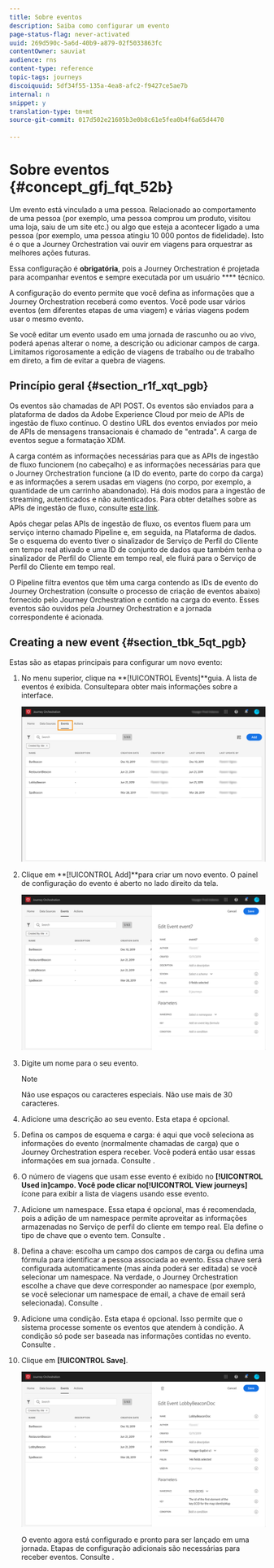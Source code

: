 ```yaml
---
title: Sobre eventos
description: Saiba como configurar um evento
page-status-flag: never-activated
uuid: 269d590c-5a6d-40b9-a879-02f5033863fc
contentOwner: sauviat
audience: rns
content-type: reference
topic-tags: journeys
discoiquuid: 5df34f55-135a-4ea8-afc2-f9427ce5ae7b
internal: n
snippet: y
translation-type: tm+mt
source-git-commit: 017d502e21605b3e0b8c61e5fea0b4f6a65d4470

---
```



# Sobre eventos {#concept_gfj_fqt_52b}

Um evento está vinculado a uma pessoa. Relacionado ao comportamento de uma pessoa (por exemplo, uma pessoa comprou um produto, visitou uma loja, saiu de um site etc.) ou algo que esteja a acontecer ligado a uma pessoa (por exemplo, uma pessoa atingiu 10 000 pontos de fidelidade). Isto é o que a Journey Orchestration vai ouvir em viagens para orquestrar as melhores ações futuras.

Essa configuração é **obrigatória**, pois a Journey Orchestration é projetada para acompanhar eventos e sempre executada por um usuário **** técnico.

A configuração do evento permite que você defina as informações que a Journey Orchestration receberá como eventos. Você pode usar vários eventos (em diferentes etapas de uma viagem) e várias viagens podem usar o mesmo evento.

Se você editar um evento usado em uma jornada de rascunho ou ao vivo, poderá apenas alterar o nome, a descrição ou adicionar campos de carga. Limitamos rigorosamente a edição de viagens de trabalho ou de trabalho em direto, a fim de evitar a quebra de viagens.

## Princípio geral {#section_r1f_xqt_pgb}

Os eventos são chamadas de API POST. Os eventos são enviados para a plataforma de dados da Adobe Experience Cloud por meio de APIs de ingestão de fluxo contínuo. O destino URL dos eventos enviados por meio de APIs de mensagens transacionais é chamado de &quot;entrada&quot;. A carga de eventos segue a formatação XDM.

A carga contém as informações necessárias para que as APIs de ingestão de fluxo funcionem (no cabeçalho) e as informações necessárias para que o Journey Orchestration funcione (a ID do evento, parte do corpo da carga) e as informações a serem usadas em viagens (no corpo, por exemplo, a quantidade de um carrinho abandonado). Há dois modos para a ingestão de streaming, autenticados e não autenticados. Para obter detalhes sobre as APIs de ingestão de fluxo, consulte [este link](https://www.adobe.io/apis/experienceplatform/home/data-ingestion/data-ingestion-services.html#!api-specification/markdown/narrative/technical_overview/streaming_ingest/getting_started_with_platform_streaming_ingestion.md).

Após chegar pelas APIs de ingestão de fluxo, os eventos fluem para um serviço interno chamado Pipeline e, em seguida, na Plataforma de dados. Se o esquema do evento tiver o sinalizador de Serviço de Perfil do Cliente em tempo real ativado e uma ID de conjunto de dados que também tenha o sinalizador de Perfil do Cliente em tempo real, ele fluirá para o Serviço de Perfil do Cliente em tempo real.

O Pipeline filtra eventos que têm uma carga contendo as IDs de evento do Journey Orchestration (consulte o processo de criação de eventos abaixo) fornecido pelo Journey Orchestration e contido na carga do evento. Esses eventos são ouvidos pela Journey Orchestration e a jornada correspondente é acionada.

## Creating a new event {#section_tbk_5qt_pgb}

Estas são as etapas principais para configurar um novo evento:

1. No menu superior, clique na **[!UICONTROL Events]**guia. A lista de eventos é exibida. Consulte[](../about/user-interface.md)para obter mais informações sobre a interface.

   ![](../assets/journey5.png)

1. Clique em **[!UICONTROL Add]**para criar um novo evento. O painel de configuração do evento é aberto no lado direito da tela.

   ![](../assets/journey6.png)

1. Digite um nome para o seu evento.

   >[!NOTE]
   >
   >Não use espaços ou caracteres especiais. Não use mais de 30 caracteres.

1. Adicione uma descrição ao seu evento. Esta etapa é opcional.
1. Defina os campos de esquema e carga: é aqui que você seleciona as informações do evento (normalmente chamadas de carga) que o Journey Orchestration espera receber. Você poderá então usar essas informações em sua jornada. Consulte [](../event/defining-the-payload-fields.md).
1. O número de viagens que usam esse evento é exibido no **[!UICONTROL Used in]**campo. Você pode clicar no**[!UICONTROL View journeys]** ícone para exibir a lista de viagens usando esse evento.
1. Adicione um namespace. Essa etapa é opcional, mas é recomendada, pois a adição de um namespace permite aproveitar as informações armazenadas no Serviço de perfil do cliente em tempo real. Ela define o tipo de chave que o evento tem. Consulte [](../event/selecting-the-namespace.md).
1. Defina a chave: escolha um campo dos campos de carga ou defina uma fórmula para identificar a pessoa associada ao evento. Essa chave será configurada automaticamente (mas ainda poderá ser editada) se você selecionar um namespace. Na verdade, o Journey Orchestration escolhe a chave que deve corresponder ao namespace (por exemplo, se você selecionar um namespace de email, a chave de email será selecionada). Consulte [](../event/defining-the-event-key.md).
1. Adicione uma condição. Esta etapa é opcional. Isso permite que o sistema processe somente os eventos que atendem à condição. A condição só pode ser baseada nas informações contidas no evento. Consulte [](../event/adding-a-condition.md).
1. Clique em **[!UICONTROL Save]**.

   ![](../assets/journey7.png)

   O evento agora está configurado e pronto para ser lançado em uma jornada. Etapas de configuração adicionais são necessárias para receber eventos. Consulte [](../event/additional-steps-to-send-events-to-journey-orchestration.md).
